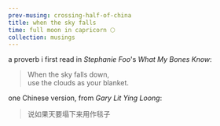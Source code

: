 ```yaml
--- 
prev-musing: crossing-half-of-china
title: when the sky falls
time: full moon in capricorn 🌕
collection: musings
---
```

a proverb i first read in 
<cite>Stephanie Foo</cite>'s 
_What My Bones Know_:
> When the sky falls down,\
> use the clouds as your blanket. 

one Chinese version, from 
<cite>Gary Lit Ying Loong</cite>:
> 说如果天要塌下来用作毯子